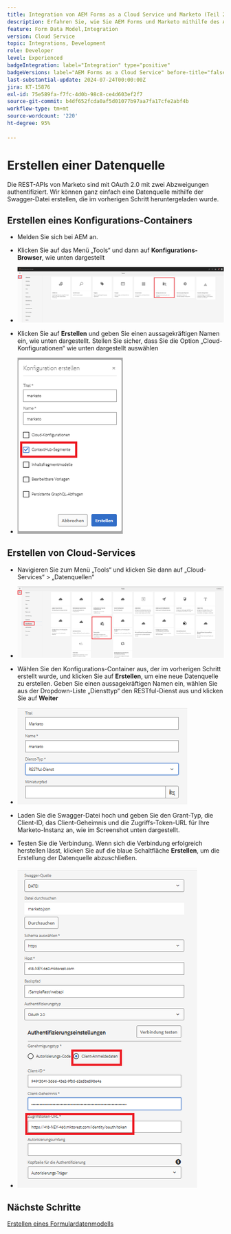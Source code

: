 ```yaml
---
title: Integration von AEM Forms as a Cloud Service und Marketo (Teil 2)
description: Erfahren Sie, wie Sie AEM Forms und Marketo mithilfe des AEM Forms-Formulardatenmodells integrieren.
feature: Form Data Model,Integration
version: Cloud Service
topic: Integrations, Development
role: Developer
level: Experienced
badgeIntegration: label="Integration" type="positive"
badgeVersions: label="AEM Forms as a Cloud Service" before-title="false"
last-substantial-update: 2024-07-24T00:00:00Z
jira: KT-15876
exl-id: 75e589fa-f7fc-4d0b-98c8-ce4d603ef2f7
source-git-commit: b4df652fcda0af5d01077b97aa7fa17cfe2abf4b
workflow-type: tm+mt
source-wordcount: '220'
ht-degree: 95%

---
```


# Erstellen einer Datenquelle

Die REST-APIs von Marketo sind mit OAuth 2.0 mit zwei Abzweigungen authentifiziert. Wir können ganz einfach eine Datenquelle mithilfe der Swagger-Datei erstellen, die im vorherigen Schritt heruntergeladen wurde.

## Erstellen eines Konfigurations-Containers

* Melden Sie sich bei AEM an.
* Klicken Sie auf das Menü „Tools“ und dann auf **Konfigurations-Browser**, wie unten dargestellt

* ![Menü „Tools“](assets/datasource3.png)

* Klicken Sie auf **Erstellen** und geben Sie einen aussagekräftigen Namen ein, wie unten dargestellt. Stellen Sie sicher, dass Sie die Option „Cloud-Konfigurationen“ wie unten dargestellt auswählen

* ![Konfigurations-Container](assets/datasource4.png)

## Erstellen von Cloud-Services

* Navigieren Sie zum Menü „Tools“ und klicken Sie dann auf „Cloud-Services“ > „Datenquellen“

* ![cloud-services](assets/datasource5.png)

* Wählen Sie den Konfigurations-Container aus, der im vorherigen Schritt erstellt wurde, und klicken Sie auf **Erstellen**, um eine neue Datenquelle zu erstellen. Geben Sie einen aussagekräftigen Namen ein, wählen Sie aus der Dropdown-Liste „Diensttyp“ den RESTful-Dienst aus und klicken Sie auf **Weiter**
* ![new-data-source](assets/datasource6.png)

* Laden Sie die Swagger-Datei hoch und geben Sie den Grant-Typ, die Client-ID, das Client-Geheimnis und die Zugriffs-Token-URL für Ihre Marketo-Instanz an, wie im Screenshot unten dargestellt.

* Testen Sie die Verbindung. Wenn sich die Verbindung erfolgreich herstellen lässt, klicken Sie auf die blaue Schaltfläche **Erstellen**, um die Erstellung der Datenquelle abzuschließen.

* ![data-source-config](assets/datasource1.png)


## Nächste Schritte

[Erstellen eines Formulardatenmodells](./part3.md)
